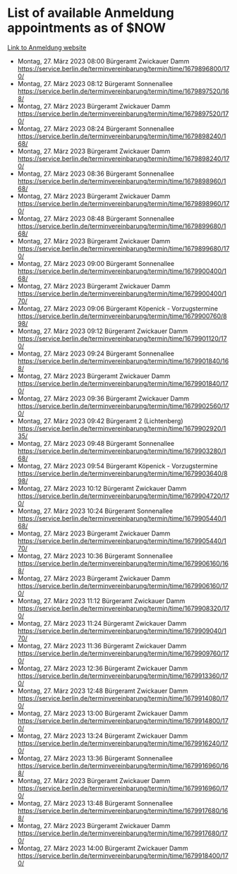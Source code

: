# List of available Anmeldung appointments as of $NOW
[Link to Anmeldung website](https://service.berlin.de/terminvereinbarung/termin/tag.php?termin=1&anliegen[]=120686&dienstleisterlist=122210,122217,327316,122219,327312,122227,327314,122231,327346,122243,327348,122254,122252,329742,122260,329745,122262,329748,122271,327278,122273,327274,122277,327276,330436,122280,327294,122282,327290,122284,327292,122291,327270,122285,327266,122286,327264,122296,327268,150230,329760,122297,327286,122294,327284,122312,329763,122314,329775,122304,327330,122311,327334,122309,327332,317869,122281,327352,122279,329772,122283,122276,327324,122274,327326,122267,329766,122246,327318,122251,327320,122257,327322,122208,327298,122226,327300&herkunft=http%3A%2F%2Fservice.berlin.de%2Fdienstleistung%2F120686%2F)
- Montag, 27. März 2023 08:00 Bürgeramt Zwickauer Damm https://service.berlin.de/terminvereinbarung/termin/time/1679896800/170/
- Montag, 27. März 2023 08:12 Bürgeramt Sonnenallee https://service.berlin.de/terminvereinbarung/termin/time/1679897520/168/
- Montag, 27. März 2023  Bürgeramt Zwickauer Damm https://service.berlin.de/terminvereinbarung/termin/time/1679897520/170/
- Montag, 27. März 2023 08:24 Bürgeramt Sonnenallee https://service.berlin.de/terminvereinbarung/termin/time/1679898240/168/
- Montag, 27. März 2023  Bürgeramt Zwickauer Damm https://service.berlin.de/terminvereinbarung/termin/time/1679898240/170/
- Montag, 27. März 2023 08:36 Bürgeramt Sonnenallee https://service.berlin.de/terminvereinbarung/termin/time/1679898960/168/
- Montag, 27. März 2023  Bürgeramt Zwickauer Damm https://service.berlin.de/terminvereinbarung/termin/time/1679898960/170/
- Montag, 27. März 2023 08:48 Bürgeramt Sonnenallee https://service.berlin.de/terminvereinbarung/termin/time/1679899680/168/
- Montag, 27. März 2023  Bürgeramt Zwickauer Damm https://service.berlin.de/terminvereinbarung/termin/time/1679899680/170/
- Montag, 27. März 2023 09:00 Bürgeramt Sonnenallee https://service.berlin.de/terminvereinbarung/termin/time/1679900400/168/
- Montag, 27. März 2023  Bürgeramt Zwickauer Damm https://service.berlin.de/terminvereinbarung/termin/time/1679900400/170/
- Montag, 27. März 2023 09:06 Bürgeramt Köpenick - Vorzugstermine https://service.berlin.de/terminvereinbarung/termin/time/1679900760/898/
- Montag, 27. März 2023 09:12 Bürgeramt Zwickauer Damm https://service.berlin.de/terminvereinbarung/termin/time/1679901120/170/
- Montag, 27. März 2023 09:24 Bürgeramt Sonnenallee https://service.berlin.de/terminvereinbarung/termin/time/1679901840/168/
- Montag, 27. März 2023  Bürgeramt Zwickauer Damm https://service.berlin.de/terminvereinbarung/termin/time/1679901840/170/
- Montag, 27. März 2023 09:36 Bürgeramt Zwickauer Damm https://service.berlin.de/terminvereinbarung/termin/time/1679902560/170/
- Montag, 27. März 2023 09:42 Bürgeramt 2 (Lichtenberg) https://service.berlin.de/terminvereinbarung/termin/time/1679902920/135/
- Montag, 27. März 2023 09:48 Bürgeramt Sonnenallee https://service.berlin.de/terminvereinbarung/termin/time/1679903280/168/
- Montag, 27. März 2023 09:54 Bürgeramt Köpenick - Vorzugstermine https://service.berlin.de/terminvereinbarung/termin/time/1679903640/898/
- Montag, 27. März 2023 10:12 Bürgeramt Zwickauer Damm https://service.berlin.de/terminvereinbarung/termin/time/1679904720/170/
- Montag, 27. März 2023 10:24 Bürgeramt Sonnenallee https://service.berlin.de/terminvereinbarung/termin/time/1679905440/168/
- Montag, 27. März 2023  Bürgeramt Zwickauer Damm https://service.berlin.de/terminvereinbarung/termin/time/1679905440/170/
- Montag, 27. März 2023 10:36 Bürgeramt Sonnenallee https://service.berlin.de/terminvereinbarung/termin/time/1679906160/168/
- Montag, 27. März 2023  Bürgeramt Zwickauer Damm https://service.berlin.de/terminvereinbarung/termin/time/1679906160/170/
- Montag, 27. März 2023 11:12 Bürgeramt Zwickauer Damm https://service.berlin.de/terminvereinbarung/termin/time/1679908320/170/
- Montag, 27. März 2023 11:24 Bürgeramt Zwickauer Damm https://service.berlin.de/terminvereinbarung/termin/time/1679909040/170/
- Montag, 27. März 2023 11:36 Bürgeramt Zwickauer Damm https://service.berlin.de/terminvereinbarung/termin/time/1679909760/170/
- Montag, 27. März 2023 12:36 Bürgeramt Zwickauer Damm https://service.berlin.de/terminvereinbarung/termin/time/1679913360/170/
- Montag, 27. März 2023 12:48 Bürgeramt Zwickauer Damm https://service.berlin.de/terminvereinbarung/termin/time/1679914080/170/
- Montag, 27. März 2023 13:00 Bürgeramt Zwickauer Damm https://service.berlin.de/terminvereinbarung/termin/time/1679914800/170/
- Montag, 27. März 2023 13:24 Bürgeramt Zwickauer Damm https://service.berlin.de/terminvereinbarung/termin/time/1679916240/170/
- Montag, 27. März 2023 13:36 Bürgeramt Sonnenallee https://service.berlin.de/terminvereinbarung/termin/time/1679916960/168/
- Montag, 27. März 2023  Bürgeramt Zwickauer Damm https://service.berlin.de/terminvereinbarung/termin/time/1679916960/170/
- Montag, 27. März 2023 13:48 Bürgeramt Sonnenallee https://service.berlin.de/terminvereinbarung/termin/time/1679917680/168/
- Montag, 27. März 2023  Bürgeramt Zwickauer Damm https://service.berlin.de/terminvereinbarung/termin/time/1679917680/170/
- Montag, 27. März 2023 14:00 Bürgeramt Zwickauer Damm https://service.berlin.de/terminvereinbarung/termin/time/1679918400/170/
